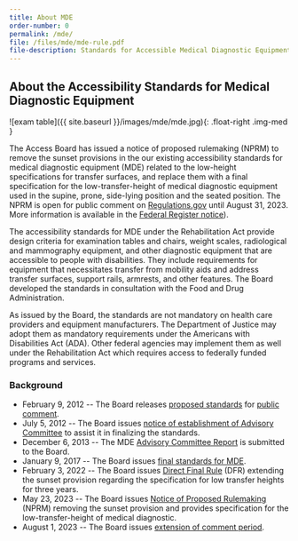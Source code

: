 ```yaml
---
title: About MDE
order-number: 0
permalink: /mde/
file: /files/mde/mde-rule.pdf
file-description: Standards for Accessible Medical Diagnostic Equipment
---
```

## About the Accessibility Standards for Medical Diagnostic Equipment

![exam table]({{ site.baseurl }}/images/mde/mde.jpg){: .float-right .img-med }

The Access Board has issued a notice of proposed rulemaking (NPRM) to remove the sunset provisions in the our existing accessibility standards for medical diagnostic equipment (MDE) related to the low-height specifications for transfer surfaces, and replace them with a final specification for the low-transfer-height of medical diagnostic equipment used in the supine, prone, side-lying position and the seated position.  The NPRM is open for public comment on [Regulations.gov](https://www.regulations.gov/document/ATBCB-2023-0001-0001) until August 31, 2023.  More information is available in the [Federal Register notice](https://www.federalregister.gov/d/2023-10827)).

The accessibility standards for MDE under the Rehabilitation Act provide design criteria for examination tables and chairs, weight scales, radiological and mammography equipment, and other diagnostic equipment that are accessible to people with disabilities.  They include requirements for equipment that necessitates transfer from mobility aids and address transfer surfaces, support rails, armrests, and other features.  The Board developed the standards in consultation with the Food and Drug Administration.

As issued by the Board, the standards are not mandatory on health care providers and equipment manufacturers.  The Department of Justice may adopt them as mandatory requirements under the Americans with Disabilities Act (ADA).  Other federal agencies may implement them as well under the Rehabilitation Act which requires access to federally funded programs and services.

### Background

- February 9, 2012 -- The Board releases [proposed standards](https://www.regulations.gov/document/ATBCB-2012-0003-0001) for [public comment](https://www.regulations.gov/docket/ATBCB-2012-0003/comments).
- July 5, 2012 -- The Board issues [notice of establishment of Advisory Committee](https://www.regulations.gov/document/ATBCB-2012-0003-0064) to assist it in finalizing the standards.
- December 6, 2013 -- The MDE [Advisory Committee Report](https://www.regulations.gov/docket/ATBCB-2013-0009/document) is submitted to the Board.
- January 9, 2017 -- The Board issues [final standards for MDE](https://www.regulations.gov/document/ATBCB-2012-0003-0077).
- February 3, 2022 -- The Board issues [Direct Final Rule](https://www.regulations.gov/docket/ATBCB-2022-0002) (DFR) extending the sunset provision regarding the specification for low transfer heights for three years.
- May 23, 2023 -- The Board issues [Notice of Proposed Rulemaking](https://www.regulations.gov/docket/ATBCB-2023-0001) (NPRM) removing the sunset provision and provides specification for the low-transfer-height of medical diagnostic.
- August 1, 2023 -- The Board issues [extension of comment period](https://www.federalregister.gov/d/2023-16218).
